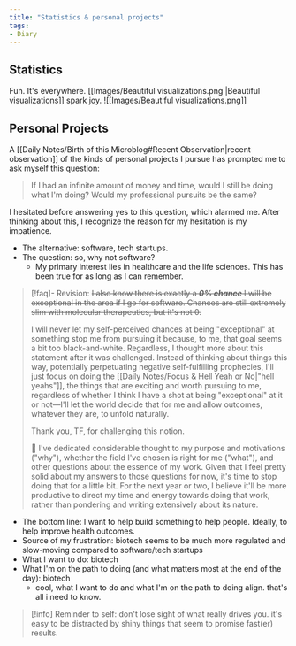 ```yaml
---
title: "Statistics & personal projects"
tags:
- Diary
---
```

## Statistics
Fun. It's everywhere. [[Images/Beautiful visualizations.png |Beautiful visualizations]] spark joy.
![[Images/Beautiful visualizations.png]]

## Personal Projects
A [[Daily Notes/Birth of this Microblog#Recent Observation|recent observation]] of the kinds of personal projects I pursue has prompted me to ask myself this question:
> If I had an infinite amount of money and time, would I still be doing what I'm doing? Would my professional pursuits be the same? 

I hesitated before answering yes to this question, which alarmed me. After thinking about this, I recognize the reason for my hesitation is my impatience. 
- The alternative: software, tech startups.
- The question: so, why not software?
	- My primary interest lies in healthcare and the life sciences. This has been true for as long as I can remember.  

> [!faq]- Revision: ~~I also know there is exactly a ***0% chance*** I will be exceptional in the area if I go for software. Chances are still extremely slim with molecular therapeutics, but it's not 0.~~
> 
> I will never let my self-perceived chances at being "exceptional" at something stop me from pursuing it because, to me, that goal seems a bit too black-and-white. Regardless, I thought more about this statement after it was challenged. Instead of thinking about things this way, potentially perpetuating negative self-fulfilling prophecies, I'll just focus on doing the [[Daily Notes/Focus & Hell Yeah or No|"hell yeahs"]], the things that are exciting and worth pursuing to me, regardless of whether I think I have a shot at being "exceptional" at it or not—I'll let the world decide that for me and allow outcomes, whatever they are, to unfold naturally.
> 
> Thank you, TF, for challenging this notion.
> 
> 🛑 I've dedicated considerable thought to my purpose and motivations ("why"), whether the field I've chosen is right for me ("what"), and other questions about the essence of my work. Given that I feel pretty solid about my answers to those questions for now, it's time to stop doing that for a little bit. For the next year or two, I believe it'll be more productive to direct my time and energy towards doing that work, rather than pondering and writing extensively about its nature.

- The bottom line: I want to help build something to help people. Ideally, to help improve health outcomes.
- Source of my frustration: biotech seems to be much more regulated and slow-moving compared to software/tech startups
- What I want to do: biotech
- What I'm on the path to doing (and what matters most at the end of the day): biotech 
	- cool, what I want to do and what I'm on the path to doing align. that's all i need to know.

> [!info] Reminder to self:
> don't lose sight of what really drives you. it's easy to be distracted by shiny things that seem to promise fast(er) results. 


